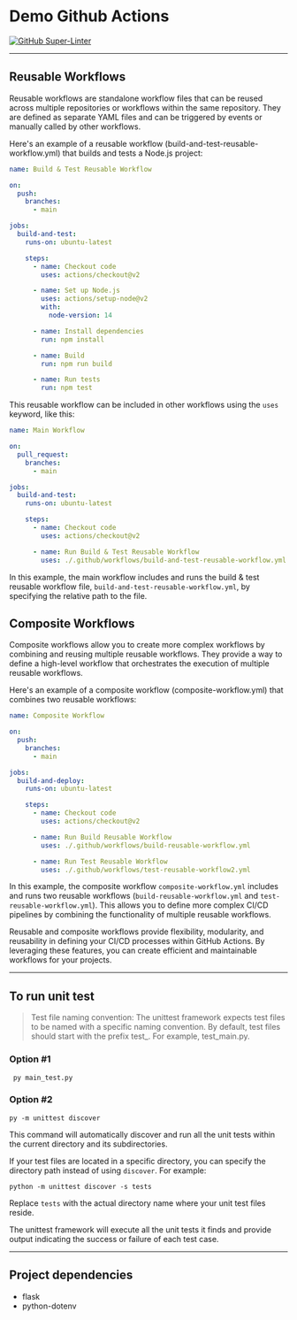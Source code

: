 # Demo Github Actions 
[![GitHub Super-Linter](https://github.com/super-linter/super-linter/actions/workflows/ci.yml/badge.svg)](https://github.com/marketplace/actions/super-linter)

---
## Reusable Workflows
Reusable workflows are standalone workflow files that can be reused across multiple repositories or workflows within the same repository. They are defined as separate YAML files and can be triggered by events or manually called by other workflows.

Here's an example of a reusable workflow (build-and-test-reusable-workflow.yml) that builds and tests a Node.js project:

```yml
name: Build & Test Reusable Workflow

on:
  push:
    branches:
      - main

jobs:
  build-and-test:
    runs-on: ubuntu-latest

    steps:
      - name: Checkout code
        uses: actions/checkout@v2

      - name: Set up Node.js
        uses: actions/setup-node@v2
        with:
          node-version: 14

      - name: Install dependencies
        run: npm install

      - name: Build
        run: npm run build

      - name: Run tests
        run: npm test
```

This reusable workflow can be included in other workflows using the `uses` keyword, like this:

```yaml
name: Main Workflow

on:
  pull_request:
    branches:
      - main

jobs:
  build-and-test:
    runs-on: ubuntu-latest

    steps:
      - name: Checkout code
        uses: actions/checkout@v2

      - name: Run Build & Test Reusable Workflow
        uses: ./.github/workflows/build-and-test-reusable-workflow.yml
```

In this example, the main workflow includes and runs the build & test reusable workflow file, `build-and-test-reusable-workflow.yml`, by specifying the relative path to the file.

## Composite Workflows
Composite workflows allow you to create more complex workflows by combining and reusing multiple reusable workflows. They provide a way to define a high-level workflow that orchestrates the execution of multiple reusable workflows.

Here's an example of a composite workflow (composite-workflow.yml) that combines two reusable workflows:

```yaml
name: Composite Workflow

on:
  push:
    branches:
      - main

jobs:
  build-and-deploy:
    runs-on: ubuntu-latest

    steps:
      - name: Checkout code
        uses: actions/checkout@v2

      - name: Run Build Reusable Workflow
        uses: ./.github/workflows/build-reusable-workflow.yml

      - name: Run Test Reusable Workflow
        uses: ./.github/workflows/test-reusable-workflow2.yml
```

In this example, the composite workflow `composite-workflow.yml` includes and runs two reusable workflows (`build-reusable-workflow.yml` and `test-reusable-workflow.yml`). This allows you to define more complex CI/CD pipelines by combining the functionality of multiple reusable workflows.

Reusable and composite workflows provide flexibility, modularity, and reusability in defining your CI/CD processes within GitHub Actions. By leveraging these features, you can create efficient and maintainable workflows for your projects.

---
## To run unit test

>Test file naming convention: The unittest framework expects test files to be named with a specific naming convention. By default, test files should start with the prefix test_. For example, test_main.py.

### Option #1
```shell
 py main_test.py  
```
### Option #2
```shell
py -m unittest discover
```

This command will automatically discover and run all the unit tests within the current directory and its subdirectories.

If your test files are located in a specific directory, you can specify the directory path instead of using `discover`. For example:

```shell
python -m unittest discover -s tests
```
Replace `tests` with the actual directory name where your unit test files reside.

The unittest framework will execute all the unit tests it finds and provide output indicating the success or failure of each test case.


---
## Project dependencies
- flask
- python-dotenv